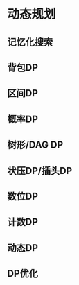 # 动态规划

## 记忆化搜索

## 背包DP

## 区间DP

## 概率DP

## 树形/DAG DP

## 状压DP/插头DP

## 数位DP

## 计数DP

## 动态DP

## DP优化
